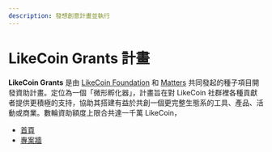 ```yaml
---
description: 發想創意計畫並執行
---
```


# LikeCoin Grants 計畫

**LikeCoin Grants** 是由 [LikeCoin Foundation](https://like.co) 和 [Matters](https://matters.news) 共同發起的種子項目開發資助計畫。定位為一個「微形孵化器」，計畫旨在對 LikeCoin 社群裡各種貢獻者提供更積極的支持，協助其搭建有益於共創一個更完整生態系的工具、產品、活動或商業。數輪資助額度上限合共達一千萬 LikeCoin，

* [首頁](https://www.notion.so/likecoingrants/MainPage-32d790bb3d3b4b6ea9832dc0fe8bda62)
* [專案牆](https://www.notion.so/c70f67a9bd764bcdbaca9078fda8e8a4?v=05895f9ff3f94d93a800da22a5dc8bf2)
